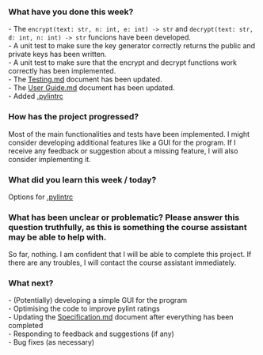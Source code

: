 ### What have you done this week?  
\- The `encrypt(text: str, n: int, e: int) -> str` and `decrypt(text: str, d: int, n: int) -> str` funcions have been developed.  
\- A unit test to make sure the key generator correctly returns the public and private keys has been written.  
\- A unit test to make sure that the encrypt and decrypt functions work correctly has been implemented.  
\- The [Testing.md](./Testing.md) document has been updated.  
\- The [User Guide.md](./User%20Guide.md) document has been updated.  
\- Added [.pylintrc](./.pylintrc)  

### How has the project progressed?
Most of the main functionalities and tests have been implemented. I might consider developing additional features like a GUI for the program. If I receive any feedback or suggestion about a missing feature, I will also consider implementing it.

### What did you learn this week / today?  
Options for [.pylintrc](./.pylintrc)

### What has been unclear or problematic? Please answer this question truthfully, as this is something the course assistant may be able to help with.

So far, nothing. I am confident that I will be able to complete this project. If there are any troubles, I will contact the course assistant immediately.

### What next?
\- (Potentially) developing a simple GUI for the program  
\- Optimising the code to improve pylint ratings  
\- Updating the [Specification.md](./Specification.md) document after everything has been completed  
\- Responding to feedback and suggestions (if any)  
\- Bug fixes (as necessary)  
